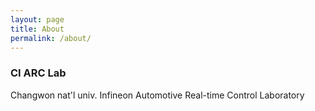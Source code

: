```yaml
---
layout: page
title: About
permalink: /about/
---
```




### CI ARC Lab

Changwon nat'l univ.  Infineon Automotive Real-time Control Laboratory



